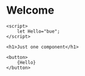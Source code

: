 # Welcome

```playground result:150 editor:250 panel
<script>
    let Hello="bue";
</script>

<h1>Just one component</h1>

<button>
    {Hello}
</button>
```